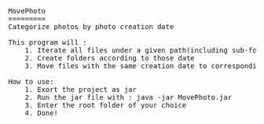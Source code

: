 <pre>
MovePhoto
=========
Categorize photos by photo creation date

This program will :
	1. Iterate all files under a given path(including sub-folders) and get their file creation date
	2. Create folders according to those date
	3. Move files with the same creation date to corresponding folder.

How to use:
	1. Exort the project as jar
	2. Run the jar file with : java -jar MovePhoto.jar
	3. Enter the root folder of your choice
	4. Done!
</pre>
